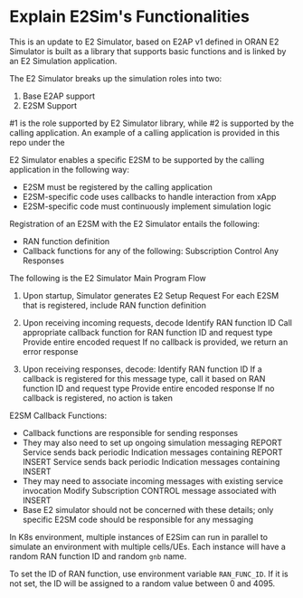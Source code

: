 # Explain E2Sim's Functionalities
This is an update to E2 Simulator, based on E2AP v1 defined in ORAN
E2 Simulator is built as a library that supports basic functions and is
linked by an E2 Simulation application.

The E2 Simulator breaks up the simulation roles into two:
1. Base E2AP support
2. E2SM Support

#1 is the role supported by E2 Simulator library, while #2 is supported by the
calling application.  An example of a calling application is provided in this repo
under the

E2 Simulator enables a specific E2SM to be supported by the calling application in
the following way:

* E2SM must be registered by the calling application
* E2SM-specific code uses callbacks to handle interaction from xApp
* E2SM-specific code must continuously implement simulation logic

Registration of an E2SM with the E2 Simulator entails the following:
* RAN function definition
* Callback functions for any of the following:
  Subscription
  Control
  Any Responses

The following is the E2 Simulator Main Program Flow
1. Upon startup, Simulator generates E2 Setup Request
   For each E2SM that is registered, include RAN function definition

2. Upon receiving incoming requests, decode
   Identify RAN function ID
   Call appropriate callback function for RAN function ID and request type
   Provide entire encoded request
   If no callback is provided, we return an error response
3. Upon receiving responses, decode:
   Identify RAN function ID
   If a callback is registered for this message type, call it based on RAN function ID and request type
   Provide entire encoded response
   If no callback is registered, no action is taken

E2SM Callback Functions:

* Callback functions are responsible for sending responses
* They may also need to set up ongoing simulation messaging
  REPORT Service sends back periodic Indication messages containing REPORT
  INSERT Service sends back periodic Indication messages containing INSERT
* They may need to associate incoming messages with existing service invocation
  Modify Subscription
  CONTROL message associated with INSERT
* Base E2 simulator should not be concerned with these details; only specific E2SM code should be responsible for any messaging

In K8s environment, multiple instances of E2Sim can run in parallel to simulate an environment with multiple cells/UEs. Each instance will have a random RAN function ID and random `gnb` name.

To set the ID of RAN function, use environment variable `RAN_FUNC_ID`. If it is not set, the ID will be assigned to a random value between 0 and 4095.
